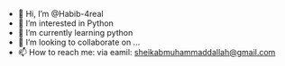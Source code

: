 - 👋 Hi, I’m @Habib-4real
- 👀 I’m interested in Python
- 🌱 I’m currently learning python
- 💞️ I’m looking to collaborate on ...
- 📫 How to reach me: via eamil: sheikabmuhammaddallah@gmail.com

<!---
Habib-4real/Habib-4real is a ✨ special ✨ repository because its `README.md` (this file) appears on your GitHub profile.
You can click the Preview link to take a look at your changes.
--->
